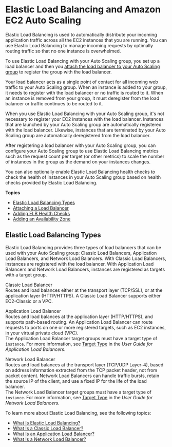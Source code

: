 # Elastic Load Balancing and Amazon EC2 Auto Scaling<a name="autoscaling-load-balancer"></a>

Elastic Load Balancing is used to automatically distribute your incoming application traffic across all the EC2 instances that you are running\. You can use Elastic Load Balancing to manage incoming requests by optimally routing traffic so that no one instance is overwhelmed\. 

To use Elastic Load Balancing with your Auto Scaling group, you set up a load balancer and then you [attach the load balancer to your Auto Scaling group](attach-load-balancer-asg.md) to register the group with the load balancer\. 

Your load balancer acts as a single point of contact for all incoming web traffic to your Auto Scaling group\. When an instance is added to your group, it needs to register with the load balancer or no traffic is routed to it\. When an instance is removed from your group, it must deregister from the load balancer or traffic continues to be routed to it\.

When you use Elastic Load Balancing with your Auto Scaling group, it's not necessary to register your EC2 instances with the load balancer\. Instances that are launched by your Auto Scaling group are automatically registered with the load balancer\. Likewise, instances that are terminated by your Auto Scaling group are automatically deregistered from the load balancer\.

After registering a load balancer with your Auto Scaling group, you can configure your Auto Scaling group to use Elastic Load Balancing metrics such as the request count per target \(or other metrics\) to scale the number of instances in the group as the demand on your instances changes\.

You can also optionally enable Elastic Load Balancing health checks to check the health of instances in your Auto Scaling group based on health checks provided by Elastic Load Balancing\.

**Topics**
+ [Elastic Load Balancing Types](#integrations-aws-elastic-load-balancing-types)
+ [Attaching a Load Balancer](attach-load-balancer-asg.md)
+ [Adding ELB Health Checks](as-add-elb-healthcheck.md)
+ [Adding an Availability Zone](as-add-availability-zone.md)

## Elastic Load Balancing Types<a name="integrations-aws-elastic-load-balancing-types"></a>

Elastic Load Balancing provides three types of load balancers that can be used with your Auto Scaling group: Classic Load Balancers, Application Load Balancers, and Network Load Balancers\. With Classic Load Balancers, instances are registered with the load balancer\. With Application Load Balancers and Network Load Balancers, instances are registered as targets with a target group\. 

Classic Load Balancer  
Routes and load balances either at the transport layer \(TCP/SSL\), or at the application layer \(HTTP/HTTPS\)\. A Classic Load Balancer supports either EC2\-Classic or a VPC\.

Application Load Balancer  
Routes and load balances at the application layer \(HTTP/HTTPS\), and supports path\-based routing\. An Application Load Balancer can route requests to ports on one or more registered targets, such as EC2 instances, in your virtual private cloud \(VPC\)\.  
The Application Load Balancer target groups must have a target type of `instance`\. For more information, see [Target Type](https://docs.aws.amazon.com/elasticloadbalancing/latest/application/load-balancer-target-groups.html#target-type) in the *User Guide for Application Load Balancers*\.

Network Load Balancer  
Routes and load balances at the transport layer \(TCP/UDP Layer\-4\), based on address information extracted from the TCP packet header, not from packet content\. Network Load Balancers can handle traffic bursts, retain the source IP of the client, and use a fixed IP for the life of the load balancer\.   
The Network Load Balancer target groups must have a target type of `instance`\. For more information, see [Target Type](https://docs.aws.amazon.com/elasticloadbalancing/latest/network/load-balancer-target-groups.html#target-type) in the *User Guide for Network Load Balancers*\.

To learn more about Elastic Load Balancing, see the following topics:
+ [What Is Elastic Load Balancing?](https://docs.aws.amazon.com/elasticloadbalancing/latest/userguide/what-is-load-balancing.html)
+ [What Is a Classic Load Balancer?](https://docs.aws.amazon.com/elasticloadbalancing/latest/classic/introduction.html)
+ [What Is an Application Load Balancer?](https://docs.aws.amazon.com/elasticloadbalancing/latest/application/introduction.html)
+ [What Is a Network Load Balancer?](https://docs.aws.amazon.com/elasticloadbalancing/latest/network/introduction.html)